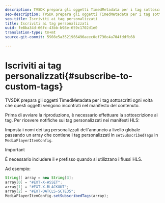 ```yaml
---
description: TVSDK prepara gli oggetti TimedMetadata per i tag sottoscritti ogni volta che questi oggetti vengono incontrati nel manifesto del contenuto.
seo-description: TVSDK prepara gli oggetti TimedMetadata per i tag sottoscritti ogni volta che questi oggetti vengono incontrati nel manifesto del contenuto.
seo-title: Iscriviti ai tag personalizzati
title: Iscriviti ai tag personalizzati
uuid: fe8ba34d-66fc-43bb-b98e-659c1702d1e0
translation-type: tm+mt
source-git-commit: 5908e5a3521966496aeec0ef730e4a704fddfb68

---
```



# Iscriviti ai tag personalizzati{#subscribe-to-custom-tags}

TVSDK prepara gli oggetti TimedMetadata per i tag sottoscritti ogni volta che questi oggetti vengono incontrati nel manifesto del contenuto.

Prima di avviare la riproduzione, è necessario effettuare la sottoscrizione ai tag.
Per ricevere notifiche sui tag personalizzati nei manifesti HLS:

Imposta i nomi dei tag personalizzati dell&#39;annuncio a livello globale passando un array che contiene i tag personalizzati in `setSubscribedTags` in `MediaPlayerItemConfig`.

>[!IMPORTANT]
>
>È necessario includere il `#` prefisso quando si utilizzano i flussi HLS.

Ad esempio:

```java
String[] array = new String[3]; 
array[0] = "#EXT-X-ASSET"; 
array[1] = "#EXT-X-BLACKOUT"; 
array[2] = "#EXT-OATCLS-SCTE35"; 
MediaPlayerItemConfig.setSubscribedTags(array);
```

